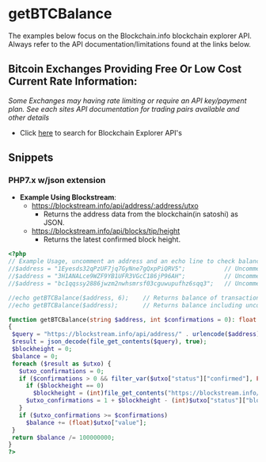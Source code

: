 # getBTCBalance
The examples below focus on the Blockchain.info blockchain explorer API. Always refer to the API documentation/limitations found at the links below.
## Bitcoin Exchanges Providing Free Or Low Cost Current Rate Information:
*Some Exchanges may having rate limiting or require an API key/payment plan. See each sites API documentation for trading pairs available and other details*

* Click [here](http://www.google.com/search?q=block+explorer+api) to search for Blockchain Explorer API's 

## Snippets
### PHP7.x w/json extension
* **Example Using Blockstream**: 
  - https://blockstream.info/api/address/:address/utxo
    - Returns the address data from the blockchain(in satoshi) as JSON.
  - https://blockstream.info/api/blocks/tip/height
    - Returns the latest confirmed block height.
 ```php
<?php
// Example Usage, uncomment an address and an echo line to check balance
//$address = "1Eyesds32qPzUF7jq7GyNne7gQxpPiQRV5";           // Uncomment to check balance
//$address = "3H1ANALce9WZF9YB1UFR3VGcC186jP96AH";           // Uncomment to check balance
//$address = "bc1qqssy2886jwzm2nwhsmrsf03cguwupufhz6sqq3";   // Uncomment to check balance

//echo getBTCBalance($address, 6);    // Returns balance of transactions with >= 6 confirmations
//echo getBTCBalance($address);       // Returns balance including unconfirmed transactions

function getBTCBalance(string $address, int $confirmations = 0): float
{
  $query = "https://blockstream.info/api/address/" . urlencode($address) . "/utxo";
  $result = json_decode(file_get_contents($query), true);
  $blockheight = 0;
  $balance = 0;
  foreach ($result as $utxo) {
    $utxo_confirmations = 0;
    if ($confirmations > 0 && filter_var($utxo["status"]["confirmed"], FILTER_VALIDATE_BOOLEAN, FILTER_NULL_ON_FAILURE)) {
      if ($blockheight == 0)
        $blockheight = (int)file_get_contents("https://blockstream.info/api/blocks/tip/height");
      $utxo_confirmations = 1 + $blockheight - (int)$utxo["status"]["block_height"];
    }
    if ($utxo_confirmations >= $confirmations)
      $balance += (float)$utxo["value"];
  }
  return $balance /= 100000000;
}
?>
  ```
